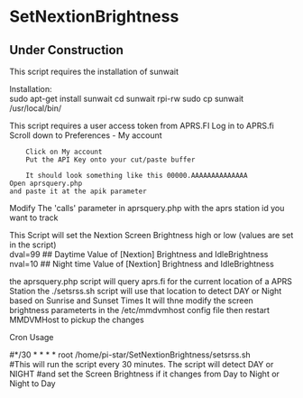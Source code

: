 # SetNextionBrightness
## Under Construction

  This script requires the installation of sunwait
  
  Installation:    
sudo apt-get install sunwait
cd sunwait
rpi-rw
sudo cp sunwait /usr/local/bin/


  This script requires a user access token from APRS.FI
        Log in to APRS.fi
        Scroll down to  Preferences - My account

        Click on My account
        Put the API Key onto your cut/paste buffer

        It should look something like this 00000.AAAAAAAAAAAAAA
	Open aprsquery.php
	and paste it at the apik parameter


Modify The 'calls' parameter in aprsquery.php with the aprs station id you want to track

This Script will set the Nextion Screen Brightness high or low (values are set in the script)      
dval=99  ## Daytime Value of [Nextion] Brightness and IdleBrightness     
nval=10  ## Night time Value of [Nextion] Brightness and IdleBrightness     

the aprsquery.php script will query aprs.fi for the current location of a APRS Station
the ./setsrss.sh script will use that location to detect DAY or Night based on Sunrise and Sunset Times
It will thne modify the screen brightness parameterts in the /etc/mmdvmhost config file
then restart MMDVMHost to pickup the changes


Cron Usage

#*/30 * * * *   root /home/pi-star/SetNextionBrightness/setsrss.sh          
#This will run the script every 30 minutes. The script will detect DAY or NIGHT 
#and set the Screen Brightness if it changes from Day to Night or Night to Day


